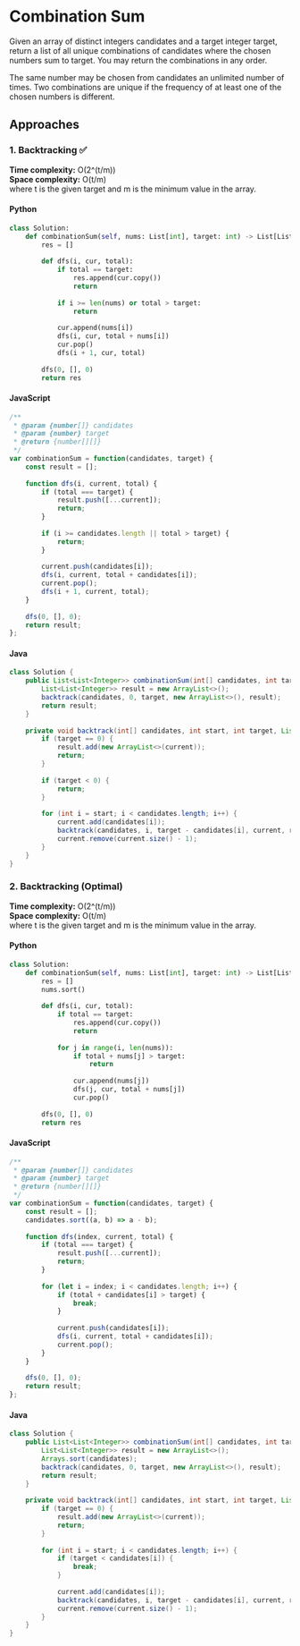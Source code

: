 # Combination Sum

Given an array of distinct integers candidates and a target integer target, return a list of all unique combinations of candidates where the chosen numbers sum to target. You may return the combinations in any order.

The same number may be chosen from candidates an unlimited number of times. Two combinations are unique if the frequency of at least one of the chosen numbers is different.

## Approaches

### 1. Backtracking ✅

**Time complexity:** O(2^(t/m))  
**Space complexity:** O(t/m)  
where t is the given target and m is the minimum value in the array.

#### Python
```python
class Solution:
    def combinationSum(self, nums: List[int], target: int) -> List[List[int]]:
        res = []
        
        def dfs(i, cur, total):
            if total == target:
                res.append(cur.copy())
                return
                
            if i >= len(nums) or total > target:
                return
                
            cur.append(nums[i])
            dfs(i, cur, total + nums[i])
            cur.pop()
            dfs(i + 1, cur, total)
            
        dfs(0, [], 0)
        return res
```

#### JavaScript
```javascript
/**
 * @param {number[]} candidates
 * @param {number} target
 * @return {number[][]}
 */
var combinationSum = function(candidates, target) {
    const result = [];
    
    function dfs(i, current, total) {
        if (total === target) {
            result.push([...current]);
            return;
        }
        
        if (i >= candidates.length || total > target) {
            return;
        }
        
        current.push(candidates[i]);
        dfs(i, current, total + candidates[i]);
        current.pop();
        dfs(i + 1, current, total);
    }
    
    dfs(0, [], 0);
    return result;
};
```

#### Java
```java
class Solution {
    public List<List<Integer>> combinationSum(int[] candidates, int target) {
        List<List<Integer>> result = new ArrayList<>();
        backtrack(candidates, 0, target, new ArrayList<>(), result);
        return result;
    }
    
    private void backtrack(int[] candidates, int start, int target, List<Integer> current, List<List<Integer>> result) {
        if (target == 0) {
            result.add(new ArrayList<>(current));
            return;
        }
        
        if (target < 0) {
            return;
        }
        
        for (int i = start; i < candidates.length; i++) {
            current.add(candidates[i]);
            backtrack(candidates, i, target - candidates[i], current, result);
            current.remove(current.size() - 1);
        }
    }
}
```

### 2. Backtracking (Optimal)

**Time complexity:** O(2^(t/m))  
**Space complexity:** O(t/m)  
where t is the given target and m is the minimum value in the array.

#### Python
```python
class Solution:
    def combinationSum(self, nums: List[int], target: int) -> List[List[int]]:
        res = []
        nums.sort()
        
        def dfs(i, cur, total):
            if total == target:
                res.append(cur.copy())
                return
                
            for j in range(i, len(nums)):
                if total + nums[j] > target:
                    return
                    
                cur.append(nums[j])
                dfs(j, cur, total + nums[j])
                cur.pop()
                
        dfs(0, [], 0)
        return res
```

#### JavaScript
```javascript
/**
 * @param {number[]} candidates
 * @param {number} target
 * @return {number[][]}
 */
var combinationSum = function(candidates, target) {
    const result = [];
    candidates.sort((a, b) => a - b);
    
    function dfs(index, current, total) {
        if (total === target) {
            result.push([...current]);
            return;
        }
        
        for (let i = index; i < candidates.length; i++) {
            if (total + candidates[i] > target) {
                break;
            }
            
            current.push(candidates[i]);
            dfs(i, current, total + candidates[i]);
            current.pop();
        }
    }
    
    dfs(0, [], 0);
    return result;
};
```

#### Java
```java
class Solution {
    public List<List<Integer>> combinationSum(int[] candidates, int target) {
        List<List<Integer>> result = new ArrayList<>();
        Arrays.sort(candidates);
        backtrack(candidates, 0, target, new ArrayList<>(), result);
        return result;
    }
    
    private void backtrack(int[] candidates, int start, int target, List<Integer> current, List<List<Integer>> result) {
        if (target == 0) {
            result.add(new ArrayList<>(current));
            return;
        }
        
        for (int i = start; i < candidates.length; i++) {
            if (target < candidates[i]) {
                break;
            }
            
            current.add(candidates[i]);
            backtrack(candidates, i, target - candidates[i], current, result);
            current.remove(current.size() - 1);
        }
    }
}
```

